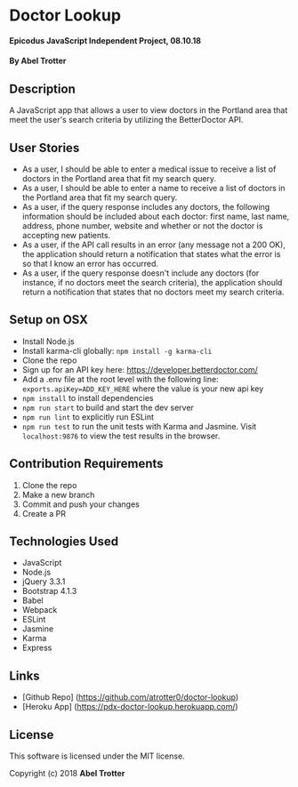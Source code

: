# Doctor Lookup

#### Epicodus JavaScript Independent Project, 08.10.18

#### By Abel Trotter

## Description

A JavaScript app that allows a user to view doctors in the Portland area that meet the user's search criteria by utilizing the BetterDoctor API.

## User Stories

* As a user, I should be able to enter a medical issue to receive a list of doctors in the Portland area that fit my search query.
* As a user, I should be able to enter a name to receive a list of doctors in the Portland area that fit my search query.
* As a user, if the query response includes any doctors, the following information should be included about each doctor: first name, last name, address, phone number, website and whether or not the doctor is accepting new patients.
* As a user, if the API call results in an error (any message not a 200 OK), the application should return a notification that states what the error is so that I know an error has occurred.
* As a user, if the query response doesn't include any doctors (for instance, if no doctors meet the search criteria), the application should return a notification that states that no doctors meet my search criteria.

## Setup on OSX

* Install Node.js
* Install karma-cli globally: `npm install -g karma-cli`
* Clone the repo
* Sign up for an API key here: https://developer.betterdoctor.com/
* Add a .env file at the root level with the following line: `exports.apiKey=ADD_KEY_HERE` where the value is your new api key
* `npm install` to install dependencies
* `npm run start` to build and start the dev server
* `npm run lint` to explicitly run ESLint
* `npm run test` to run the unit tests with Karma and Jasmine. Visit `localhost:9876` to view the test results in the browser.

## Contribution Requirements

1. Clone the repo
1. Make a new branch
1. Commit and push your changes
1. Create a PR

## Technologies Used

* JavaScript
* Node.js
* jQuery 3.3.1
* Bootstrap 4.1.3
* Babel
* Webpack
* ESLint
* Jasmine
* Karma
* Express

## Links

* [Github Repo] (https://github.com/atrotter0/doctor-lookup)
* [Heroku App] (https://pdx-doctor-lookup.herokuapp.com/)

## License

This software is licensed under the MIT license.

Copyright (c) 2018 **Abel Trotter**